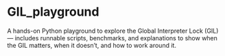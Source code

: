 # GIL_playground
A hands-on Python playground to explore the Global Interpreter Lock (GIL) — includes runnable scripts, benchmarks, and explanations to show when the GIL matters, when it doesn’t, and how to work around it.
